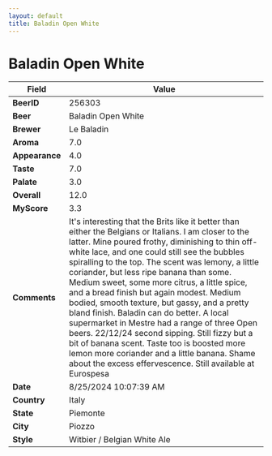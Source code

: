 ```yaml
---
layout: default
title: Baladin Open White
---
```


# Baladin Open White

| Field         | Value     |
|---------------|-----------|
| **BeerID** | 256303 |
| **Beer** | Baladin Open White |
| **Brewer** | Le Baladin |
| **Aroma** | 7.0 |
| **Appearance** | 4.0 |
| **Taste** | 7.0 |
| **Palate** | 3.0 |
| **Overall** | 12.0 |
| **MyScore** | 3.3 |
| **Comments** | It's interesting that the Brits like it better than either the Belgians or Italians. I am closer to the latter. Mine poured frothy, diminishing to thin off-white lace, and one could still see the bubbles spiralling to the top. The scent was lemony, a little coriander, but less ripe banana than some. Medium sweet, some more citrus, a little spice, and a bread finish but again modest. Medium bodied, smooth texture, but gassy, and a pretty bland finish. Baladin can do better. A local supermarket in Mestre had a range of three Open beers. 22/12/24 second sipping.  Still fizzy but a bit of banana scent. Taste too is boosted more lemon more coriander and a little banana. Shame about the excess effervescence.  Still available at Eurospesa  |
| **Date** | 8/25/2024 10:07:39 AM |
| **Country** | Italy |
| **State** | Piemonte |
| **City** | Piozzo |
| **Style** | Witbier / Belgian White Ale |
